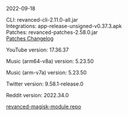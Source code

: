 2022-09-18
  
CLI: revanced-cli-2.11.0-all.jar  
Integrations: app-release-unsigned-v0.37.3.apk  
Patches: revanced-patches-2.58.0.jar  
[Patches Changelog](https://github.com/revanced/revanced-patches/releases/tag/v2.58.0)  

YouTube version: 17.36.37  

Music (arm64-v8a) version: 5.23.50  

Music (arm-v7a) version: 5.23.50  

Twitter version: 9.58.1-release.0  

Reddit version: 2022.34.0  

[revanced-magisk-module repo](https://github.com/j-hc/revanced-magisk-module)

